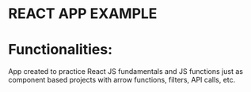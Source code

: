 # REACT APP EXAMPLE

# Functionalities:
App created to practice React JS fundamentals and JS functions just as component based projects with arrow functions, filters, API calls, etc.
